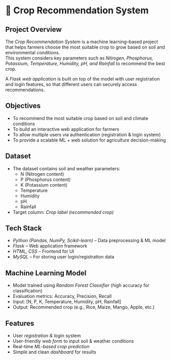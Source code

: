 # 🌾 Crop Recommendation System

## Project Overview
The *Crop Recommendation System* is a machine learning–based project that helps farmers choose the most suitable crop to grow based on soil and environmental conditions.  
This system considers key parameters such as *Nitrogen, Phosphorus, Potassium, Temperature, Humidity, pH, and Rainfall* to recommend the best crop.  

A *Flask web application* is built on top of the model with user registration and login features, so that different users can securely access recommendations.


## Objectives
- To recommend the most suitable crop based on soil and climate conditions  
- To build an interactive web application for farmers  
- To allow multiple users via authentication (registration & login system)  
- To provide a scalable ML + web solution for agriculture decision-making  

##  Dataset
- The dataset contains soil and weather parameters:  
  - N (Nitrogen content)  
  - P (Phosphorus content)  
  - K (Potassium content)  
  - Temperature  
  - Humidity  
  - pH  
  - Rainfall  
- Target column: *Crop label (recommended crop)*  

## Tech Stack
- *Python (Pandas, NumPy, Scikit-learn)* – Data preprocessing & ML model  
- *Flask* – Web application framework  
- *HTML, CSS* – Frontend for UI  
- *MySQL* – For storing user login/registration data  

## Machine Learning Model
- Model trained using *Random Forest Classifier* (high accuracy for classification)  
- Evaluation metrics: Accuracy, Precision, Recall  
- Input: [N, P, K, Temperature, Humidity, pH, Rainfall]  
- Output: Recommended crop (e.g., Rice, Maize, Mango, Apple, etc.)  

## Features
- User *registration & login* system  
- User-friendly *web form* to input soil & weather conditions  
- Real-time *ML-based crop prediction*  
- Simple and clean *dashboard* for results  

